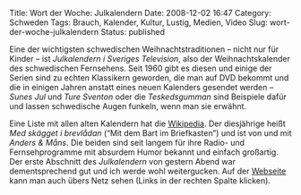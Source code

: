 Title: Wort der Woche: Julkalendern
Date: 2008-12-02 16:47
Category: Schweden
Tags: Brauch, Kalender, Kultur, Lustig, Medien, Video
Slug: wort-der-woche-julkalendern
Status: published

Eine der wichtigsten schwedischen Weihnachtstraditionen – nicht nur für
Kinder – ist *Julkalendern i Sveriges Television*, also der
Weihnachtskalender des schwedischen Fernsehens. Seit 1960 gibt es diesen
und einige der Serien sind zu echten Klassikern geworden, die man auf
DVD bekommt und die in einigen Jahren anstatt eines neuen Kalenders
gesendet werden – *Sunes Jul* und *Ture Sventon* oder die
*Teskedsgumman* sind Beispiele dafür und lassen schwedische Augen
funkeln, wenn man sie erwähnt.

Eine Liste mit allen alten Kalendern hat die
[Wikipedia](http://sv.wikipedia.org/wiki/Julkalendern_p%C3%A5_TV). Der
diesjährige heißt *Med skägget i brevlådan* (“Mit dem Bart im
Briefkasten”) und ist von und mit *Anders & Måns*. Die beiden sind seit
langem für ihre Radio- und Fernsehprogramme mit absurdem Humor bekannt
und einfach großartig. Der erste Abschnitt des *Julkalendern* von
gestern Abend war dementsprechend gut und ich werde wohl weitergucken.
Auf der [Webseite](http://svt.se/svt/jsp/Crosslink.jsp?d=14263) kann man
auch übers Netz sehen (Links in der rechten Spalte klicken).

